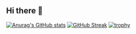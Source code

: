 ## Hi there 👋
[![Anurag's GitHub stats](https://github-readme-stats.vercel.app/api?username=Liqaing)](https://github.com/anuraghazra/github-readme-stats)
[![GitHub Streak](https://github-readme-streak-stats.herokuapp.com?user=Liqaing&theme=algolia&hide_border=true&date_format=j%20M%5B%20Y%5D)](https://git.io/streak-stats)
[![trophy](https://github-profile-trophy.vercel.app/?username=Liqaing)](https://github.com/ryo-ma/github-profile-trophy)

<!--
**Liqaing/Liqaing** is a ✨ _special_ ✨ repository because its `README.md` (this file) appears on your GitHub profile.

Here are some ideas to get you started:

- 🔭 I’m currently working on ...
- 🌱 I’m currently learning ...
- 👯 I’m looking to collaborate on ...
- 🤔 I’m looking for help with ...
- 💬 Ask me about ...
- 📫 How to reach me: ...
- 😄 Pronouns: ...
- ⚡ Fun fact: ...
-->
